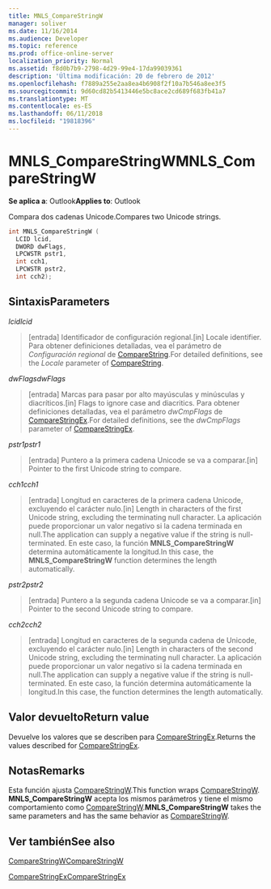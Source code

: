 ```yaml
---
title: MNLS_CompareStringW
manager: soliver
ms.date: 11/16/2014
ms.audience: Developer
ms.topic: reference
ms.prod: office-online-server
localization_priority: Normal
ms.assetid: f8d0b7b9-2798-4d29-99e4-17da99039361
description: 'Última modificación: 20 de febrero de 2012'
ms.openlocfilehash: f7889a255e2aa8ea4b6908f2f10a7b546a8ee3f5
ms.sourcegitcommit: 9d60cd82b5413446e5bc8ace2cd689f683fb41a7
ms.translationtype: MT
ms.contentlocale: es-ES
ms.lasthandoff: 06/11/2018
ms.locfileid: "19818396"
---
```

# <a name="mnlscomparestringw"></a><span data-ttu-id="7c911-103">MNLS_CompareStringW</span><span class="sxs-lookup"><span data-stu-id="7c911-103">MNLS_CompareStringW</span></span>

  
  
<span data-ttu-id="7c911-104">**Se aplica a**: Outlook</span><span class="sxs-lookup"><span data-stu-id="7c911-104">**Applies to**: Outlook</span></span> 
  
<span data-ttu-id="7c911-105">Compara dos cadenas Unicode.</span><span class="sxs-lookup"><span data-stu-id="7c911-105">Compares two Unicode strings.</span></span>
  
```cpp
int MNLS_CompareStringW (
  LCID lcid,
  DWORD dwFlags,
  LPCWSTR pstr1,
  int cch1,
  LPCWSTR pstr2,
  int cch2);
```

## <a name="parameters"></a><span data-ttu-id="7c911-106">Sintaxis</span><span class="sxs-lookup"><span data-stu-id="7c911-106">Parameters</span></span>

 <span data-ttu-id="7c911-107">_lcid_</span><span class="sxs-lookup"><span data-stu-id="7c911-107">_lcid_</span></span>
  
> <span data-ttu-id="7c911-108">[entrada] Identificador de configuración regional.</span><span class="sxs-lookup"><span data-stu-id="7c911-108">[in] Locale identifier.</span></span> <span data-ttu-id="7c911-109">Para obtener definiciones detalladas, vea el parámetro de _Configuración regional_ de [CompareString](http://msdn.microsoft.com/es-es/library/dd317759%28VS.85%29.aspx).</span><span class="sxs-lookup"><span data-stu-id="7c911-109">For detailed definitions, see the  _Locale_ parameter of [CompareString](http://msdn.microsoft.com/es-es/library/dd317759%28VS.85%29.aspx).</span></span>
    
 <span data-ttu-id="7c911-110">_dwFlags_</span><span class="sxs-lookup"><span data-stu-id="7c911-110">_dwFlags_</span></span>
  
> <span data-ttu-id="7c911-111">[entrada] Marcas para pasar por alto mayúsculas y minúsculas y diacríticos.</span><span class="sxs-lookup"><span data-stu-id="7c911-111">[in] Flags to ignore case and diacritics.</span></span> <span data-ttu-id="7c911-112">Para obtener definiciones detalladas, vea el parámetro _dwCmpFlags_ de [CompareStringEx](http://msdn.microsoft.com/es-es/library/dd317761%28VS.85%29.aspx).</span><span class="sxs-lookup"><span data-stu-id="7c911-112">For detailed definitions, see the  _dwCmpFlags_ parameter of [CompareStringEx](http://msdn.microsoft.com/es-es/library/dd317761%28VS.85%29.aspx).</span></span>
    
 <span data-ttu-id="7c911-113">_pstr1_</span><span class="sxs-lookup"><span data-stu-id="7c911-113">_pstr1_</span></span>
  
> <span data-ttu-id="7c911-114">[entrada] Puntero a la primera cadena Unicode se va a comparar.</span><span class="sxs-lookup"><span data-stu-id="7c911-114">[in] Pointer to the first Unicode string to compare.</span></span>
    
 <span data-ttu-id="7c911-115">_cch1_</span><span class="sxs-lookup"><span data-stu-id="7c911-115">_cch1_</span></span>
  
> <span data-ttu-id="7c911-116">[entrada] Longitud en caracteres de la primera cadena Unicode, excluyendo el carácter nulo.</span><span class="sxs-lookup"><span data-stu-id="7c911-116">[in] Length in characters of the first Unicode string, excluding the terminating null character.</span></span> <span data-ttu-id="7c911-117">La aplicación puede proporcionar un valor negativo si la cadena terminada en null.</span><span class="sxs-lookup"><span data-stu-id="7c911-117">The application can supply a negative value if the string is null-terminated.</span></span> <span data-ttu-id="7c911-118">En este caso, la función **MNLS_CompareStringW** determina automáticamente la longitud.</span><span class="sxs-lookup"><span data-stu-id="7c911-118">In this case, the **MNLS_CompareStringW** function determines the length automatically.</span></span> 
    
 <span data-ttu-id="7c911-119">_pstr2_</span><span class="sxs-lookup"><span data-stu-id="7c911-119">_pstr2_</span></span>
  
> <span data-ttu-id="7c911-120">[entrada] Puntero a la segunda cadena Unicode se va a comparar.</span><span class="sxs-lookup"><span data-stu-id="7c911-120">[in] Pointer to the second Unicode string to compare.</span></span>
    
 <span data-ttu-id="7c911-121">_cch2_</span><span class="sxs-lookup"><span data-stu-id="7c911-121">_cch2_</span></span>
  
> <span data-ttu-id="7c911-122">[entrada] Longitud en caracteres de la segunda cadena de Unicode, excluyendo el carácter nulo.</span><span class="sxs-lookup"><span data-stu-id="7c911-122">[in] Length in characters of the second Unicode string, excluding the terminating null character.</span></span> <span data-ttu-id="7c911-123">La aplicación puede proporcionar un valor negativo si la cadena terminada en null.</span><span class="sxs-lookup"><span data-stu-id="7c911-123">The application can supply a negative value if the string is null-terminated.</span></span> <span data-ttu-id="7c911-124">En este caso, la función determina automáticamente la longitud.</span><span class="sxs-lookup"><span data-stu-id="7c911-124">In this case, the function determines the length automatically.</span></span>
    
## <a name="return-value"></a><span data-ttu-id="7c911-125">Valor devuelto</span><span class="sxs-lookup"><span data-stu-id="7c911-125">Return value</span></span>

<span data-ttu-id="7c911-126">Devuelve los valores que se describen para [CompareStringEx](http://msdn.microsoft.com/es-es/library/dd317761%28VS.85%29.aspx).</span><span class="sxs-lookup"><span data-stu-id="7c911-126">Returns the values described for [CompareStringEx](http://msdn.microsoft.com/es-es/library/dd317761%28VS.85%29.aspx).</span></span>
  
## <a name="remarks"></a><span data-ttu-id="7c911-127">Notas</span><span class="sxs-lookup"><span data-stu-id="7c911-127">Remarks</span></span>

<span data-ttu-id="7c911-128">Esta función ajusta [CompareStringW](http://msdn.microsoft.com/es-es/library/dd317759%28VS.85%29.aspx).</span><span class="sxs-lookup"><span data-stu-id="7c911-128">This function wraps [CompareStringW](http://msdn.microsoft.com/es-es/library/dd317759%28VS.85%29.aspx).</span></span> <span data-ttu-id="7c911-129">**MNLS_CompareStringW** acepta los mismos parámetros y tiene el mismo comportamiento como [CompareStringW](http://msdn.microsoft.com/es-es/library/dd317759%28VS.85%29.aspx).</span><span class="sxs-lookup"><span data-stu-id="7c911-129">**MNLS_CompareStringW** takes the same parameters and has the same behavior as [CompareStringW](http://msdn.microsoft.com/es-es/library/dd317759%28VS.85%29.aspx).</span></span>
  
## <a name="see-also"></a><span data-ttu-id="7c911-130">Ver también</span><span class="sxs-lookup"><span data-stu-id="7c911-130">See also</span></span>



[<span data-ttu-id="7c911-131">CompareStringW</span><span class="sxs-lookup"><span data-stu-id="7c911-131">CompareStringW</span></span>](http://msdn.microsoft.com/es-es/library/dd317759%28VS.85%29.aspx)
  
[<span data-ttu-id="7c911-132">CompareStringEx</span><span class="sxs-lookup"><span data-stu-id="7c911-132">CompareStringEx</span></span>](http://msdn.microsoft.com/es-es/library/dd317761%28VS.85%29.aspx)


